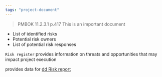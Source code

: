 ```yaml
---
tags: "project-document"
---
```


> PMBOK 11.2.3.1 p.417
> This is an important document

* List of identified risks
* Potential risk owners
* List of potential risk responses

`Risk register` provides information on threats and opportunities that may impact project execution

provides data for [dd Risk report](dd%20Risk%20report.md)
